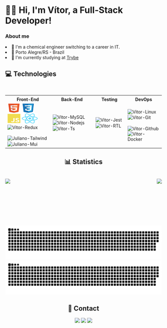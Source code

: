# 👨‍💻 Hi, I'm Vítor, a Full-Stack Developer!

<h3><strong>About me</strong></h3>

<div align="left" style="display: inline_block">
  <li> 🧪 I'm a chemical engineer switching to a career in IT.</li>
  <li> 🧉 Porto Alegre/RS - Brazil</li>
  <li> 🔭 I'm currently studying at <a href="https://betrybe.com">Trybe</a></li>
  
## 💻 Technologies

<div align="center" style="display: inline_block"><br>

<table>
  <tr>
    <th>Front-End</th>
    <th>Back-End</th>
    <th>Testing</th>
    <th>DevOps</th>
  </tr>
  <tr>
    <td>
      <img align="center" alt="Vitor-HTML" height="30" width="42" src="https://raw.githubusercontent.com/devicons/devicon/master/icons/html5/html5-original.svg">
      <img align="center" alt="Vitor-CSS" height="30" width="42" src="https://raw.githubusercontent.com/devicons/devicon/master/icons/css3/css3-original.svg">
      <img align="center" alt="Vitor-Js" height="30" width="42" src="https://raw.githubusercontent.com/devicons/devicon/master/icons/javascript/javascript-plain.svg">
      <img align="center" alt="Vitor-React" height="36" width="52" src="https://raw.githubusercontent.com/devicons/devicon/master/icons/react/react-original.svg">
      <img align="center" alt="Vitor-Redux" height="31" width="44" src="https://cdn.jsdelivr.net/gh/devicons/devicon/icons/redux/redux-original.svg" />
      <br>
      <br>
      <img align="center" alt="Juliano-Tailwind" height="30" width="38" src="https://cdn.jsdelivr.net/gh/devicons/devicon/icons/tailwindcss/tailwindcss-plain.svg" />         <img align="center" alt="Juliano-Mui" height="30" width="40" src="https://cdn.jsdelivr.net/gh/devicons/devicon/icons/materialui/materialui-original.svg" />
    </td>
    <td>
      <img align="center" alt="Vitor-MySQL" height="48" width="56" src="https://cdn.jsdelivr.net/gh/devicons/devicon/icons/mysql/mysql-original-wordmark.svg">
      <img align="center" alt="Vitor-Nodejs" height="32" width="42" src="https://cdn.jsdelivr.net/gh/devicons/devicon/icons/nodejs/nodejs-original.svg" />
      <img align="center" alt="Vitor-Ts" height="30" width="42" src="https://cdn.jsdelivr.net/gh/devicons/devicon/icons/typescript/typescript-original.svg" />
      <br>
      <br>       
    </td>
    <td>
      <img align="center" alt="Vitor-Jest" height="30" width="48" src="https://cdn.jsdelivr.net/gh/devicons/devicon/icons/jest/jest-plain.svg" />
      <img align="center" alt="Vitor-RTL" height="34" width="34" src="https://testing-library.com/img/octopus-128x128.png" />
      <br>
      <br>
    </td>
    <td>
      <img align="center" alt="Vitor-Linux" height="30" width="42" src="https://cdn.jsdelivr.net/gh/devicons/devicon/icons/linux/linux-original.svg" />
      <img align="center" alt="Vitor-Git" height="30" width="42" src="https://cdn.jsdelivr.net/gh/devicons/devicon/icons/git/git-original.svg" />
      <br>
      <br>
      <img align="center" alt="Vitor-Github" height="38" width="42" src="https://cdn.jsdelivr.net/gh/devicons/devicon/icons/github/github-original.svg" />
      <img align="center" alt="Vitor-Docker" height="41" width="50" src="https://cdn.jsdelivr.net/gh/devicons/devicon/icons/docker/docker-original.svg">
    </td>
  </tr>
</table>

## 📊 Statistics

<br>
<div align="center">
  <img align="left" height="150em" src="https://github-readme-stats.vercel.app/api?username=vitorwagner&count_private=true&show_icons=true&theme=nord" />
  <img align="right" height="150em" src="https://github-readme-stats.vercel.app/api/top-langs/?username=vitorwagner&layout=compact&theme=nord" />
</div>
<br>

<div align="center">
  
  ![GitHub Snake Light](https://github.com/vitorwagner/vitorwagner/blob/output/github-contribution-grid-snake.svg#gh-light-mode-only)
  ![GitHub Snake Dark](https://github.com/vitorwagner/vitorwagner/blob/output/github-contribution-grid-snake-dark.svg#gh-dark-mode-only)
  
</div>

## 💬 Contact

<div align="center" style="display: inline_block">
  <a href="https://vitorwagner.github.io" target="_blank"><img height="28rem" src="https://img.shields.io/badge/my_portfolio-3fc337?style=for-the-badge" target="_blank"></a> 
  <a href="https://www.linkedin.com/in/vitorwagner" target="_blank"><img height="28rem" src="https://img.shields.io/badge/LinkedIn-0077B5?style=for-the-badge&logo=linkedin&logoColor=white"></a> 
  <a href = "mailto:vitormwagner@gmail.com"><img height="28rem" src="https://img.shields.io/badge/Gmail-D14836?style=for-the-badge&logo=gmail&logoColor=white" target="_blank"></a>
</div>

